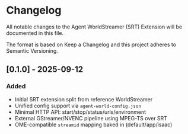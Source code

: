 # Changelog

All notable changes to the Agent WorldStreamer (SRT) Extension will be documented in this file.

The format is based on Keep a Changelog and this project adheres to Semantic Versioning.

## [0.1.0] - 2025-09-12
### Added
- Initial SRT extension split from reference WorldStreamer
- Unified config support via `agent-world-config.json`
- Minimal HTTP API: start/stop/status/urls/environment
- External GStreamer/NVENC pipeline using MPEG-TS over SRT
- OME-compatible `streamid` mapping baked in (default/app/isaac)
